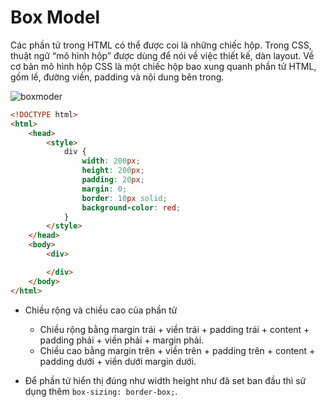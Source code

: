 # Box Model

Các phần tử trong HTML có thể được coi là những chiếc hộp. Trong CSS, thuật ngữ “mô hình hộp” được dùng để nói về việc thiết kế, dàn layout.
Về cơ bản mô hình hộp CSS là một chiếc hộp bao xung quanh phần tử HTML, gồm lề, đường viền, padding và nội dung bên trong.

![boxmoder](https://st.quantrimang.com/photos/image/2018/06/19/css-padding-minh-hoa.jpg)

```html
<!DOCTYPE html>
<html>
    <head>
        <style>
            div {
                width: 200px;
                height: 200px;
                padding: 20px;
                margin: 0;
                border: 10px solid;
                background-color: red;
            }
        </style>
    </head>
    <body>
        <div>

        </div>
    </body>
</html>
```
-   Chiều rộng và chiều cao của phần tử
    + Chiều rộng bằng margin trái + viền trái + padding trái + content + padding phải + viền phải + margin phải.
    + Chiều cao bằng margin trên + viền trên + padding trên + content + padding dưới + viền dưới margin dưới.

- Để phần tử hiển thị đúng như width height như đã set ban đầu thì sử dụng thêm `box-sizing: border-box;`.